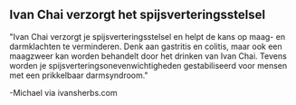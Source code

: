 <h2>Ivan Chai verzorgt het spijsverteringsstelsel</h2>

"Ivan Chai verzorgt je spijsverteringsstelsel en helpt de kans op maag- en darmklachten te verminderen. Denk aan gastritis en colitis, maar ook een maagzweer kan worden behandelt door het drinken van Ivan Chai. Tevens worden je spijsverteringsonevenwichtigheden gestabiliseerd voor mensen met een prikkelbaar darmsyndroom."

-Michael via ivansherbs.com

